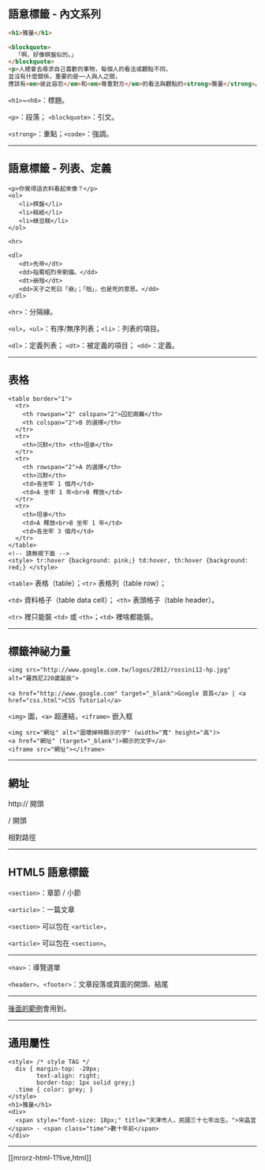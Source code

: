 語意標籤 - 內文系列
----------------

```html
<h1>雅量</h1>

<blockquote>
  「啊，好像棋盤似的。」
</blockquote>
<p>人總會去尋求自己喜歡的事物，每個人的看法或觀點不同，
並沒有什麼關係，重要的是──人與人之間，
應該有<em>彼此容忍</em>和<em>尊重對方</em>的看法與觀點的<strong>雅量</strong>。</p>
```

`<h1>`~`<h6>`：標題。

`<p>`：段落； `<blockquote>`：引文。

`<strong>`：重點；`<code>`：強調。

---

語意標籤 - 列表、定義
------------------

```
<p>你覺得這衣料看起來像？</p>
<ol>
   <li>棋盤</li>
   <li>稿紙</li>
   <li>綠豆糕</li>
</ol>

<hr>

<dl>
   <dt>先帝</dt>
   <dd>指蜀昭烈帝劉備。</dd>
   <dt>崩殂</dt>
   <dd>天子之死曰「崩」；「殂」，也是死的意思。</dd>
</dl>

```

`<hr>`：分隔線。

`<ol>`，`<ul>`：有序/無序列表；`<li>`：列表的項目。

`<dl>`：定義列表； `<dt>`：被定義的項目； `<dd>`：定義。

---

表格
----

```
<table border="1">
  <tr>
    <th rowspan="2" colspan="2">囚犯兩難</th>
    <th colspan="2">B 的選擇</th>
  </tr>
  <tr>
    <th>沉默</th> <th>坦承</th>
  </tr>
  <tr>
    <th rowspan="2">A 的選擇</th>
    <th>沉默</th>
    <td>各坐牢 1 個月</td>
    <td>A 坐牢 1 年<br>B 釋放</td>
  </tr>
  <tr>
    <th>坦承</th>
    <td>A 釋放<br>B 坐牢 1 年</td>
    <td>各坐牢 3 個月</td>
  </tr>
</table>
<!-- 請無視下面 -->
<style> tr:hover {background: pink;} td:hover, th:hover {background: red;} </style>
```

`<table>` 表格（table）；`<tr>` 表格列（table row）；

`<td>` 資料格子（table data cell）； `<th>` 表頭格子（table header）。

`<tr>` 裡只能裝 `<td>` 或 `<th>`；`<td>` 裡啥都能裝。

---

標籤神祕力量
----------

```
<img src="http://www.google.com.tw/logos/2012/rossini12-hp.jpg" alt="羅西尼220歲誕辰">

<a href="http://www.google.com" target="_blank">Google 首頁</a> | <a href="css.html">CSS Tutorial</a>
```

`<img>` 圖，`<a>` 超連結，`<iframe>` 嵌入框

```
<img src="網址" alt="圖壞掉時顯示的字" (width="寬" height="高")>
<a href="網址" (target="_blank")>顯示的文字</a>
<iframe src="網址"></iframe>
```

---

網址
----

http:// 開頭

/ 開頭

相對路徑

---

<!--
表單
----
```
<h1>民意調查</h1>
<form action="http://postecho.heroku.com/" method="post">
  <p>
    <label for="what">你想要努力培養什麼呢？</label>
    <input type="text" name="w" id="what">
  </p>
  <p>你覺得這衣料看起來像？</p>
  <ul>
    <li>
      <input type="checkbox" name="like[]"
       id="board" value="盤">
      <label for="board">棋盤</label>
    </li>
    <li>
      <input type="checkbox" name="like[]"
       id="paper" value="紙">
      <label for="paper">稿紙</label>
    </li>
    <li>
      <input type="checkbox" name="like[]"
       id="cake" value="糕">
      <label for="cake">綠豆糕</label>
    </li>
  </ul>
  <input type="submit" value="送出">
</form>
```
-->
<!--

表單 - 勾勾和點點
---------------

```
<form action="http://postecho.heroku.com/" method="post">

  <input type="checkbox" name="c[]" value="c0">
  <input type="checkbox" name="c[]" value="c1">
  <input type="radio" name="d" value="d0">
  <input type="radio" name="d" value="d1" id="radio-1">
  <label for="radio-1">LABEL</label>
  <br>
</form>
```

`name` 屬性一樣 → 同一組

`<label>` 的 `for` 屬性和 `<input>` 的 `id` 屬性配對
-->

HTML5 語意標籤
-------------

`<section>`：章節 / 小節

`<article>`：一篇文章

`<section>` 可以包在 `<article>`，

`<article>` 可以包在 `<section>`。

- - -

`<nav>`：導覽選單

`<header>`、`<footer>`：文章段落或頁面的開頭、結尾

- - -

[後面的範例](#/layout)會用到。

---

通用屬性
-------

```
<style> /* style TAG */
  div { margin-top: -20px;
        text-align: right;
        border-top: 1px solid grey;}
  .time { color: grey; }
</style>
<h1>雅量</h1>
<div>
  <span style="font-size: 18px;" title="天津市人，民國三十七年出生。">宋晶宜</span> - <span class="time">數十年前</span>
</div>
```


---

[[mrorz-html-1?live,html]]
